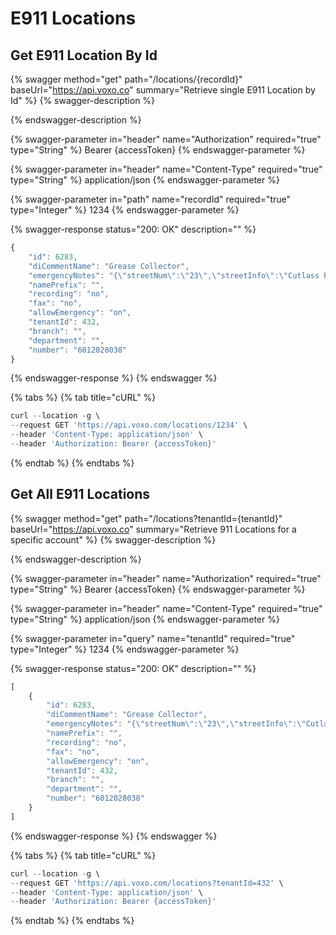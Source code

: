 # E911 Locations

## Get E911 Location By Id

{% swagger method="get" path="/locations/{recordId}" baseUrl="https://api.voxo.co" summary="Retrieve single E911 Location by Id" %}
{% swagger-description %}

{% endswagger-description %}

{% swagger-parameter in="header" name="Authorization" required="true" type="String" %}
Bearer {accessToken}
{% endswagger-parameter %}

{% swagger-parameter in="header" name="Content-Type" required="true" type="String" %}
application/json
{% endswagger-parameter %}

{% swagger-parameter in="path" name="recordId" required="true" type="Integer" %}
1234
{% endswagger-parameter %}

{% swagger-response status="200: OK" description="" %}
```javascript
{
    "id": 6283,
    "diCommentName": "Grease Collector",
    "emergencyNotes": "{\"streetNum\":\"23\",\"streetInfo\":\"Cutlass Pt\",\"location\":\"\",\"city\":\"Hattiesburg\",\"state\":\"MS\",\"postalCode\":\"39402\"}",
    "namePrefix": "",
    "recording": "no",
    "fax": "no",
    "allowEmergency": "on",
    "tenantId": 432,
    "branch": "",
    "department": "",
    "number": "6012028038"
}
```
{% endswagger-response %}
{% endswagger %}

{% tabs %}
{% tab title="cURL" %}
```javascript
curl --location -g \
--request GET 'https://api.voxo.com/locations/1234' \
--header 'Content-Type: application/json' \
--header 'Authorization: Bearer {accessToken}'
```
{% endtab %}
{% endtabs %}



## Get All E911 Locations

{% swagger method="get" path="/locations?tenantId={tenantId}" baseUrl="https://api.voxo.co" summary="Retrieve 911 Locations for a specific account" %}
{% swagger-description %}

{% endswagger-description %}

{% swagger-parameter in="header" name="Authorization" required="true" type="String" %}
Bearer {accessToken}
{% endswagger-parameter %}

{% swagger-parameter in="header" name="Content-Type" required="true" type="String" %}
application/json
{% endswagger-parameter %}

{% swagger-parameter in="query" name="tenantId" required="true" type="Integer" %}
1234
{% endswagger-parameter %}

{% swagger-response status="200: OK" description="" %}
```javascript
[
    {
        "id": 6283,
        "diCommentName": "Grease Collector",
        "emergencyNotes": "{\"streetNum\":\"23\",\"streetInfo\":\"Cutlass Pt\",\"location\":\"\",\"city\":\"Hattiesburg\",\"state\":\"MS\",\"postalCode\":\"39402\"}",
        "namePrefix": "",
        "recording": "no",
        "fax": "no",
        "allowEmergency": "on",
        "tenantId": 432,
        "branch": "",
        "department": "",
        "number": "6012028038"
    }
]
```
{% endswagger-response %}
{% endswagger %}

{% tabs %}
{% tab title="cURL" %}
```javascript
curl --location -g \
--request GET 'https://api.voxo.com/locations?tenantId=432' \
--header 'Content-Type: application/json' \
--header 'Authorization: Bearer {accessToken}'
```
{% endtab %}
{% endtabs %}
